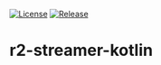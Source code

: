 [![License](https://img.shields.io/badge/License-BSD%203--Clause-blue.svg)](/LICENSE)
[![Release](https://jitpack.io/v/readium/r2-streamer-kotlin.svg)](https://jitpack.io/#khalidelsayed/r2-streamer-kotlin)
# r2-streamer-kotlin

